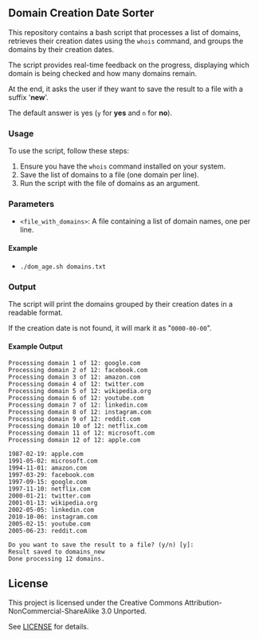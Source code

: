 ## Domain Creation Date Sorter

This repository contains a bash script that processes a list of domains, retrieves their creation dates using the `whois` command, and groups the domains by their creation dates. 

The script provides real-time feedback on the progress, displaying which domain is being checked and how many domains remain. 

At the end, it asks the user if they want to save the result to a file with a suffix '**new**'. 

The default answer is yes (`y` for **yes** and `n` for **no**).

### Usage

To use the script, follow these steps:

1. Ensure you have the `whois` command installed on your system.
2. Save the list of domains to a file (one domain per line).
3. Run the script with the file of domains as an argument.

### Parameters

- `<file_with_domains>`: A file containing a list of domain names, one per line.

#### Example

- `./dom_age.sh domains.txt`

### Output

The script will print the domains grouped by their creation dates in a readable format. 

If the creation date is not found, it will mark it as "`0000-00-00`".

#### Example Output

```
Processing domain 1 of 12: google.com
Processing domain 2 of 12: facebook.com
Processing domain 3 of 12: amazon.com
Processing domain 4 of 12: twitter.com
Processing domain 5 of 12: wikipedia.org
Processing domain 6 of 12: youtube.com
Processing domain 7 of 12: linkedin.com
Processing domain 8 of 12: instagram.com
Processing domain 9 of 12: reddit.com
Processing domain 10 of 12: netflix.com
Processing domain 11 of 12: microsoft.com
Processing domain 12 of 12: apple.com

1987-02-19: apple.com
1991-05-02: microsoft.com
1994-11-01: amazon.com
1997-03-29: facebook.com
1997-09-15: google.com
1997-11-10: netflix.com
2000-01-21: twitter.com
2001-01-13: wikipedia.org
2002-05-05: linkedin.com
2010-10-06: instagram.com
2005-02-15: youtube.com
2005-06-23: reddit.com

Do you want to save the result to a file? (y/n) [y]: 
Result saved to domains_new
Done processing 12 domains.
```

## License

This project is licensed under the Creative Commons Attribution-NonCommercial-ShareAlike 3.0 Unported.

See [LICENSE](https://creativecommons.org/licenses/by-nc-sa/3.0/) for details. 
